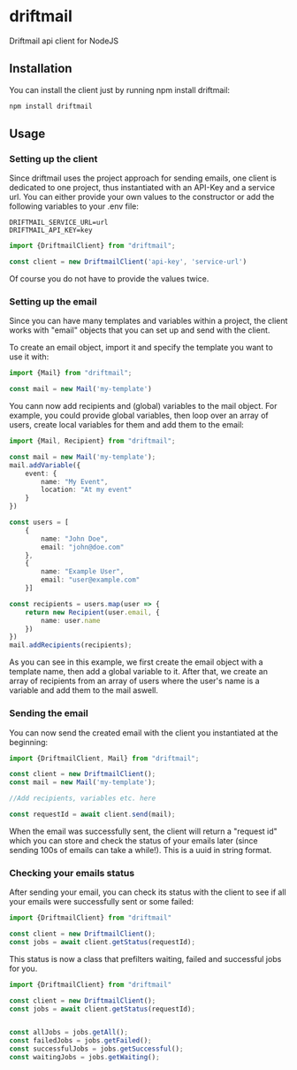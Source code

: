 # driftmail

Driftmail api client for NodeJS
## Installation
You can install the client just by running npm install driftmail:

```sh
npm install driftmail
```

## Usage

### Setting up the client

Since driftmail uses the project approach for sending emails, one client is dedicated to one project, thus instantiated
with an API-Key and a service url. You can either provide your own values to the constructor or add the following
variables to your .env file:

```env
DRIFTMAIL_SERVICE_URL=url
DRIFTMAIL_API_KEY=key
```

```javascript
import {DriftmailClient} from "driftmail";

const client = new DriftmailClient('api-key', 'service-url')
```

Of course you do not have to provide the values twice.

### Setting up the email

Since you can have many templates and variables within a project, the client works with "email" objects that you can set
up and send with the client.

To create an email object, import it and specify the template you want to use it with:

```javascript
import {Mail} from "driftmail";

const mail = new Mail('my-template')
```

You cann now add recipients and (global) variables to the mail object. For example, you could provide global variables,
then loop over an array of
users, create local variables for them and add them to the email:

```typescript
import {Mail, Recipient} from "driftmail";

const mail = new Mail('my-template');
mail.addVariable({
    event: {
        name: "My Event",
        location: "At my event"
    }
})

const users = [
    {
        name: "John Doe",
        email: "john@doe.com"
    },
    {
        name: "Example User",
        email: "user@example.com"
    }]

const recipients = users.map(user => {
    return new Recipient(user.email, {
        name: user.name
    })
})
mail.addRecipients(recipients);
```

As you can see in this example, we first create the email object with a template name, then add a global variable to it.
After that, we create an array of recipients from an array of users where the user's name is a variable and add them to
the mail aswell.

### Sending the email

You can now send the created email with the client you instantiated at the beginning:

```typescript
import {DriftmailClient, Mail} from "driftmail";

const client = new DriftmailClient();
const mail = new Mail('my-template');

//Add recipients, variables etc. here

const requestId = await client.send(mail);
```

When the email was successfully sent, the client will return a "request id" which you can store and check the status of
your emails later (since sending 100s of emails can take a while!). This is a uuid in string format.

### Checking your emails status
After sending your email, you can check its status with the client to see if all your emails were successfully sent or some failed:
```typescript
import {DriftmailClient} from "driftmail"

const client = new DriftmailClient();
const jobs = await client.getStatus(requestId);
```
This status is now a class that prefilters waiting, failed and successful jobs for you.

```typescript
import {DriftmailClient} from "driftmail"

const client = new DriftmailClient();
const jobs = await client.getStatus(requestId);


const allJobs = jobs.getAll();
const failedJobs = jobs.getFailed();
const successfulJobs = jobs.getSuccessful();
const waitingJobs = jobs.getWaiting();
```